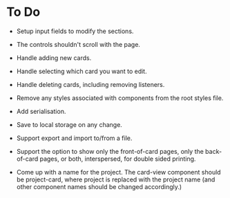 # To Do

- Setup input fields to modify the sections.
- The controls shouldn't scroll with the page.
- Handle adding new cards.
- Handle selecting which card you want to edit.
- Handle deleting cards, including removing listeners.
- Remove any styles associated with components from the root styles file.
- Add serialisation.
- Save to local storage on any change.
- Support export and import to/from a file.
- Support the option to show only the front-of-card pages, only the back-of-card pages, or both, interspersed, for double sided printing.

- Come up with a name for the project. The card-view component should be project-card, where project is replaced with the project name (and other component names should be changed accordingly.)